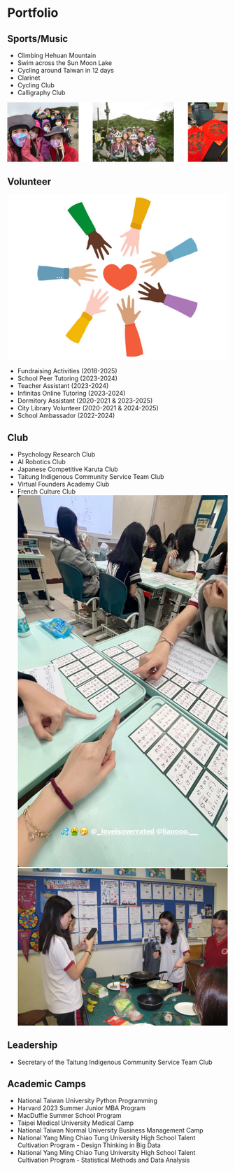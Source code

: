 # Portfolio

## Sports/Music
- Climbing Hehuan Mountain
- Swim across the Sun Moon Lake
- Cycling around Taiwan in 12 days
- Clarinet
- Cycling Club
- Calligraphy Club

<img src="assets/hehuan%2C%20cycling%2C%20calligraphy.png">

## Volunteer
![](assets/volunteer.jpg)
- Fundraising Activities (2018-2025)
- School Peer Tutoring (2023-2024)
- Teacher Assistant (2023-2024)
- Infinitas Online Tutoring (2023-2024)
- Dormitory Assistant (2020-2021 & 2023-2025)
- City Library Volunteer (2020-2021 & 2024-2025)
- School Ambassador (2022-2024)

## Club
- Psychology Research Club
- AI Robotics Club
- Japanese Competitive Karuta Club
- Taitung Indigenous Community Service Team Club
- Virtual Founders Academy Club
- French Culture Club
  ![](assets/karuta.jpg)
  ![](assets/french%20culture%20club.JPG)

## Leadership
- Secretary of the Taitung Indigenous Community Service Team Club

## Academic Camps
- National Taiwan University Python Programming
- Harvard 2023 Summer Junior MBA Program
- MacDuffie Summer School Program
- Taipei Medical University Medical Camp
- National Taiwan Normal University Business Management Camp
- National Yang Ming Chiao Tung University High School Talent Cultivation Program - Design Thinking in Big Data
- National Yang Ming Chiao Tung University High School Talent Cultivation Program - Statistical Methods and Data Analysis

